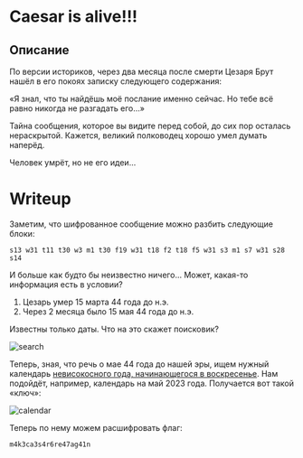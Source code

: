 # Caesar is alive!!!

## Описание

По версии историков, через два месяца после смерти Цезаря Брут нашёл в его покоях записку следующего содержания:

«Я знал, что ты найдёшь моё послание именно сейчас. Но тебе всё равно никогда не разгадать его...»

Тайна сообщения, которое вы видите перед собой, до сих пор осталась нераскрытой. Кажется, великий полководец хорошо умел думать наперёд.

Человек умрёт, но не его идеи...

# Writeup

Заметим, что шифрованное сообщение можно разбить следующие блоки:

`s13 w31 t11 t30 w3 m1 t30 f19 w31 t18 f2 t18 f5 w31 s3 m1 s7 w31 s28 s14`

И больше как будто бы неизвестно ничего... Может, какая-то информация есть в условии?

1. Цезарь умер 15 марта 44 года до н.э.
2. Через 2 месяца было 15 мая 44 года до н.э.

Известны только даты. Что на это скажет поисковик?

![search](/img/search.png)

Теперь, зная, что речь о мае 44 года до нашей эры, ищем нужный календарь [невисокосного года, начинающегося в воскресенье](https://ru.wikipedia.org/wiki/44_год_до_н._э.). Нам подойдёт, например, календарь на май 2023 года. Получается вот такой «ключ»:

![calendar](/img/calendar.png)

Теперь по нему можем расшифровать флаг:

`m4k3ca3s4r6re47ag41n`
